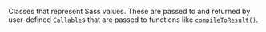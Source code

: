 Classes that represent Sass values. These are passed to and returned by
user-defined [`Callable`]s that are passed to functions like
[`compileToResult()`].

[`Callable`]: ../sass/Callable-class.html
[`compileToResult()`]: ../sass/compileToResult.html

